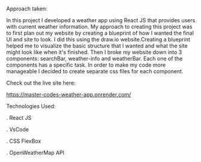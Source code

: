 Approach taken: 

In this project I developed a weather app using React JS that provides users with current weather information. My approach to creating this project was to first plan out my website by creating a blueprint of how I wanted the final UI and site to look. I did this using the draw.io website.Creating a blueprint helped me to visualize the basic structure that I wanted and what the site might look like when it's finished. Then I broke my website down into 3 components: searchBar, weather-info and weatherBar. Each one of the components has a specific task. In order to make my code more manageable I decided to create separate css files for each component.


Check out the live site here:

https://master-codes-weather-app.onrender.com/


Technologies Used:

.  React JS

.  VsCode

.  CSS FlexBox

.  OpenWeatherMap API







